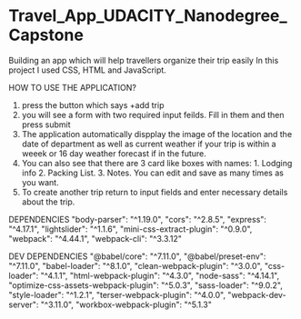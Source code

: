 # Travel_App_UDACITY_Nanodegree_Capstone
Building an app which will help travellers organize their trip easily
In this project I used CSS, HTML and JavaScript.

HOW TO USE THE APPLICATION?
1. press the button which says +add trip
2. you will see a form with two required input feilds. Fill in them and then press submit
3. The application automatically dispplay the image of the location and the date of department as well as current weather
if your trip is within a weeek or 16 day weather forecast if in the future.
4. You can also see that there are 3 card like boxes with names: 1. Lodging info 2. Packing List. 3. Notes.
You can edit and save as many times as you want.
5. To create another trip return to input fields and enter necessary details about the trip.


DEPENDENCIES
"body-parser": "^1.19.0",
"cors": "^2.8.5",
"express": "^4.17.1",
"lightslider": "^1.1.6",
"mini-css-extract-plugin": "^0.9.0",
"webpack": "^4.44.1",
"webpack-cli": "^3.3.12"

DEV DEPENDENCIES
"@babel/core": "^7.11.0",
"@babel/preset-env": "^7.11.0",
"babel-loader": "^8.1.0",
"clean-webpack-plugin": "^3.0.0",
"css-loader": "^4.1.1",
"html-webpack-plugin": "^4.3.0",
"node-sass": "^4.14.1",
"optimize-css-assets-webpack-plugin": "^5.0.3",
"sass-loader": "^9.0.2",
"style-loader": "^1.2.1",
"terser-webpack-plugin": "^4.0.0",
"webpack-dev-server": "^3.11.0",
"workbox-webpack-plugin": "^5.1.3"
